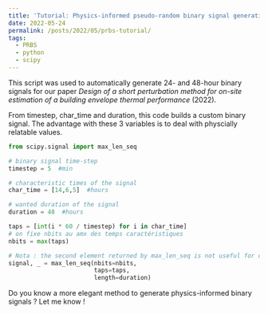 ```yaml
---
title: 'Tutorial: Physics-informed pseudo-random binary signal generation with python'
date: 2022-05-24
permalink: /posts/2022/05/prbs-tutorial/
tags:
  - PRBS
  - python
  - scipy
---
```


This script was used to automatically generate 24- and 48-hour binary signals for our paper *Design of a short perturbation method for on-site estimation of a building envelope thermal performance* (2022).

From timestep, char_time and duration, this code builds a custom binary signal. The advantage with these 3 variables is to deal with physcially relatable values.

```python
from scipy.signal import max_len_seq

# binary signal time-step
timestep = 5  #min

# characteristic times of the signal
char_time = [14,6,5]  #hours

# wanted duration of the signal
duration = 48  #hours

taps = [int(i * 60 / timestep) for i in char_time]
# on fixe nbits au amx des temps caractéristiques
nbits = max(taps)

# Nota : the second element returned by max_len_seq is not useful for our purpose
signal, _ = max_len_seq(nbits=nbits,
                        taps=taps,
                        length=duration)
```
   
Do you know a more elegant method to generate physics-informed binary signals ? Let me know !

